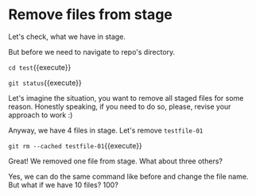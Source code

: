 # Remove files from stage

Let's check, what we have in stage.

But before we need to navigate to repo's directory.

`cd test`{{execute}}

`git status`{{execute}}

Let's imagine the situation, you want to remove all staged files for some reason.
Honestly speaking, if you need to do so, please, revise your approach to work :)

Anyway, we have 4 files in stage. Let's remove `testfile-01`

`git rm --cached testfile-01`{{execute}}

Great! We removed one file from stage. What about three others?

Yes, we can do the same command like before and change the file name.
But what if we have 10 files? 100?

